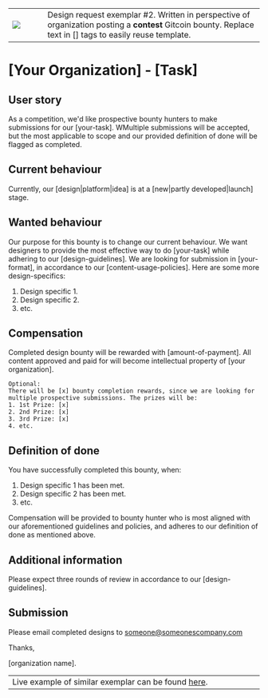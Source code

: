 <table>
<td width=100>
<img src='https://raw.githubusercontent.com/gitcoinco/gitcoinco/master/img/helmet.png'/>
</td>
<td width=800>
Design request exemplar #2. Written in perspective of organization posting a <strong>contest</strong> Gitcoin bounty. Replace text in [] tags to easily reuse template. 
</td>
</table>

# [Your Organization] - [Task]

## User story
As a competition, we'd like prospective bounty hunters to make submissions for our [your-task]. WMultiple submissions will be accepted, but the most applicable to scope and our provided definition of done will be flagged as completed.

## Current behaviour
Currently, our [design|platform|idea] is at a [new|partly developed|launch] stage. 

## Wanted behaviour
Our purpose for this bounty is to change our current behaviour. We want designers to provide the most effective way to do [your-task] while adhering to our [design-guidelines]. We are looking for submission in [your-format], in accordance to our [content-usage-policies].
Here are some more design-specifics:
1. Design specific 1.
2. Design specific 2.
3. etc.

## Compensation
Completed design bounty will be rewarded with [amount-of-payment]. All content approved and paid for will become intellectual property of [your organization].

```
Optional: 
There will be [x] bounty completion rewards, since we are looking for multiple prospective submissions. The prizes will be: 
1. 1st Prize: [x]
2. 2nd Prize: [x]
3. 3rd Prize: [x]
4. etc.
```

## Definition of done
You have successfully completed this bounty, when:
1. Design specific 1 has been met.
2. Design specific 2 has been met. 
3. etc.

Compensation will be provided to bounty hunter who is most aligned with our aforementioned guidelines and policies, and adheres to our definition of done as mentioned above.

## Additional information
Please expect three rounds of review in accordance to our [design-guidelines]. 

## Submission
Please email completed designs to someone@someonescompany.com

Thanks,

[organization name].

<table>
<td width=1000>
Live example of similar exemplar can be found <a href="https://gitcoin.co/issue/gitcoinco/web/2158/1110">here</a>.
</td>
</table>
